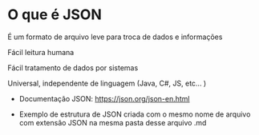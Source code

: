 # O que é JSON

É um formato de arquivo leve para troca de dados e informações

Fácil leitura humana

Fácil tratamento de dados por sistemas

Universal, independente de linguagem (Java, C#, JS, etc... )


- Documentação JSON:
https://json.org/json-en.html


- Exemplo de estrutura de JSON criada com o mesmo nome de arquivo com extensão JSON na mesma pasta desse arquivo .md